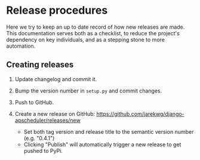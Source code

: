 # Release procedures

Here we try to keep an up to date record of how new releases are made. This
documentation serves both as a checklist, to reduce the project's dependency on
key individuals, and as a stepping stone to more automation.

## Creating releases

1. Update changelog and commit it.

2. Bump the version number in `setup.py` and commit changes.

3. Push to GitHub.

4. Create a new release on GitHub: https://github.com/jarekwg/django-apscheduler/releases/new

    - Set both tag version and release title to the semantic version number (e.g. "0.4.1") 
    - Clicking "Publish" will automatically trigger a new release to get pushed to PyPi.